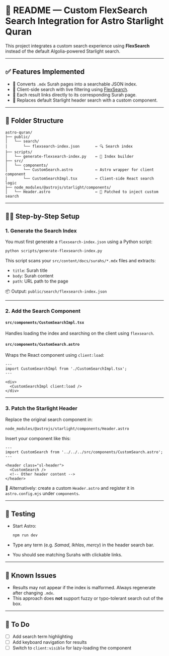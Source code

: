 
# 📘 README — Custom FlexSearch Search Integration for Astro Starlight Quran

This project integrates a custom search experience using **FlexSearch** instead of the default Algolia-powered Starlight search.

---

## ✅ Features Implemented

- 📄 Converts `.mdx` Surah pages into a searchable JSON index.
- 🔎 Client-side search with live filtering using [FlexSearch](https://github.com/nextapps-de/flexsearch).
- 🔗 Each result links directly to its corresponding Surah page.
- 🧩 Replaces default Starlight header search with a custom component.

---

## 📁 Folder Structure

```
astro-quran/
├── public/
│   └── search/
│       └── flexsearch-index.json       ← 🔍 Search index
├── scripts/
│   └── generate-flexsearch-index.py    ← 🔧 Index builder
├── src/
│   └── components/
│       └── CustomSearch.astro          ← Astro wrapper for client component
│       └── CustomSearchImpl.tsx        ← Client-side React search logic
├── node_modules/@astrojs/starlight/components/
│   └── Header.astro                    ← 🔄 Patched to inject custom search
```

---

## 🧑‍💻 Step-by-Step Setup

### 1. **Generate the Search Index**

You must first generate a `flexsearch-index.json` using a Python script:

```bash
python scripts/generate-flexsearch-index.py
```

This script scans your `src/content/docs/surahs/*.mdx` files and extracts:

- `title`: Surah title
- `body`: Surah content
- `path`: URL path to the page

📦 Output: `public/search/flexsearch-index.json`

---

### 2. **Add the Search Component**

#### `src/components/CustomSearchImpl.tsx`

Handles loading the index and searching on the client using `flexsearch`.

#### `src/components/CustomSearch.astro`

Wraps the React component using `client:load`:

```astro
---
import CustomSearchImpl from './CustomSearchImpl.tsx';
---

<div>
  <CustomSearchImpl client:load />
</div>
```

---

### 3. **Patch the Starlight Header**

Replace the original search component in:

```diff
node_modules/@astrojs/starlight/components/Header.astro
```

Insert your component like this:

```astro
---
import CustomSearch from '../../../src/components/CustomSearch.astro';
---

<header class="sl-header">
  <CustomSearch />
  <!-- Other header content -->
</header>
```

📝 Alternatively: create a custom `Header.astro` and register it in `astro.config.mjs` under `components`.

---

## 🧪 Testing

- Start Astro:
  ```bash
  npm run dev
  ```

- Type any term (e.g. *Samad*, *Ikhlas*, *mercy*) in the header search bar.
- You should see matching Surahs with clickable links.

---

## 🚧 Known Issues

- Results may not appear if the index is malformed. Always regenerate after changing `.mdx`.
- This approach does **not** support fuzzy or typo-tolerant search out of the box.

---

## 📌 To Do

- [ ] Add search term highlighting
- [ ] Add keyboard navigation for results
- [ ] Switch to `client:visible` for lazy-loading the component
